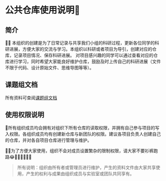 # 公共仓库使用说明👋
## 简介
🙋‍♀️ 本组织的创建是为了日常记录与共享我们小组的科研过程，更新各位同学的科研进展，方便大家的交流与学习。本组织以科研或者项目为导引，创建对应的仓库，记录项目情况、保存科研进展。
对项目感兴趣的同学可以通过查看对应的仓库进行学习，同时希望大家能良好维护仓库，鼓励及时上传自己的科研进展（文件不限于代码、设计原始文件、思维导图等等）。

## 课题组文档
所有资料可查阅[课题组文档](https://github.com/IMUT-IDRT/Lab-Documentation/wiki)

## 使用权限说明
🍿所有组织成员均会拥有对组织下所有仓库的读取权限，并拥有自己参与项目的写入权限。各组织成员均有创建新仓库与新团队的权限。建议各项目负责人创建自己的仓库，并对各自项目仓库进行管理与维护。

👩‍💻为了方便大家使用，组织不会对成员设置繁杂的限制权限，请大家不要衫裤跑路😂🙏🏻🙏🏻🙏🏻

> 所有说明：组织由所有者或管理员进行维护，产生的资料文件由大家共享使用，产生的权利与成果由组织成员与实验室或团队共同享有。
